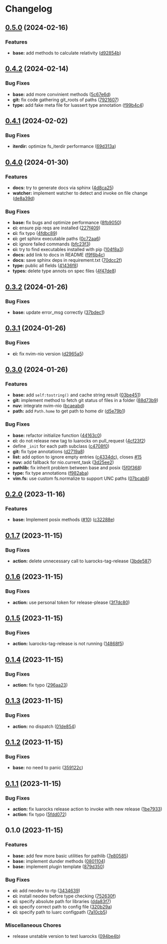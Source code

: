 # Changelog

## [0.5.0](https://github.com/pysan3/pathlib.nvim/compare/v0.4.2...v0.5.0) (2024-02-16)


### Features

* **base:** add methods to calculate relativity ([d92854b](https://github.com/pysan3/pathlib.nvim/commit/d92854b004903d59c4bb8530d75ed2954ad73cbf))

## [0.4.2](https://github.com/pysan3/pathlib.nvim/compare/v0.4.1...v0.4.2) (2024-02-14)


### Bug Fixes

* **base:** add more convinient methods ([5c67e6d](https://github.com/pysan3/pathlib.nvim/commit/5c67e6d4a03fea9d19fa3c7f5dd9ccab5617290e))
* **git:** fix code gathering git_roots of paths ([7921607](https://github.com/pysan3/pathlib.nvim/commit/7921607e9201f8d7a30ec2065657157adff18ad4))
* **type:** add fake meta file for luassert type annotation ([f99b4c4](https://github.com/pysan3/pathlib.nvim/commit/f99b4c436dd684addfab138e6ecd4d19e1008004))

## [0.4.1](https://github.com/pysan3/pathlib.nvim/compare/v0.4.0...v0.4.1) (2024-02-02)


### Bug Fixes

* **iterdir:** optimize fs_iterdir performance ([69d313a](https://github.com/pysan3/pathlib.nvim/commit/69d313ab70c75833d8e854641ff96d883584bed9))

## [0.4.0](https://github.com/pysan3/pathlib.nvim/compare/v0.3.2...v0.4.0) (2024-01-30)


### Features

* **docs:** try to generate docs via sphinx ([4d8ca25](https://github.com/pysan3/pathlib.nvim/commit/4d8ca25575af9587294d3ae49ee6f47d463ceb0c))
* **watcher:** implement watcher to detect and invoke on file change ([de8a39d](https://github.com/pysan3/pathlib.nvim/commit/de8a39dc8daaff31ded1754a495f6258a5a90b72))


### Bug Fixes

* **base:** fix bugs and optimize performance ([8fb9050](https://github.com/pysan3/pathlib.nvim/commit/8fb90509d10730d62241e3ba31c84b1909888e16))
* **ci:** ensure pip reqs are installed ([227f409](https://github.com/pysan3/pathlib.nvim/commit/227f409e76bd53c9043e07ddf127dc9b7ecf667e))
* **ci:** fix typo ([4fdbc89](https://github.com/pysan3/pathlib.nvim/commit/4fdbc899d4388560a86dbc0961b8359fa446884e))
* **ci:** get sphinx executable paths ([0c72aa6](https://github.com/pysan3/pathlib.nvim/commit/0c72aa65df28ad0967106446e6b6c550ecfd272e))
* **ci:** ignore failed commands ([bfc23f3](https://github.com/pysan3/pathlib.nvim/commit/bfc23f3f3c5d62701a2d6b0c63cf61d814864720))
* **ci:** try to find executables installed with pip ([104f8a3](https://github.com/pysan3/pathlib.nvim/commit/104f8a386f6c73dd362a8e650543bcbaee66c609))
* **docs:** add link to docs in README ([f9f6b4c](https://github.com/pysan3/pathlib.nvim/commit/f9f6b4cda596aaff9accd9f72e674270f1f8842c))
* **docs:** save sphinx deps in requirement.txt ([70dcc2f](https://github.com/pysan3/pathlib.nvim/commit/70dcc2f19605ecf94a4554835adcf04120f63dda))
* **type:** public all fields ([41436f8](https://github.com/pysan3/pathlib.nvim/commit/41436f851f1ea7b681ece595ac93c43d7a4ba057))
* **types:** delete type annots on spec files ([4f47de8](https://github.com/pysan3/pathlib.nvim/commit/4f47de8db3e7a0af1ef0736d0bfb18b425a44edc))

## [0.3.2](https://github.com/pysan3/pathlib.nvim/compare/v0.3.1...v0.3.2) (2024-01-26)


### Bug Fixes

* **base:** update error_msg correctly ([37bdec1](https://github.com/pysan3/pathlib.nvim/commit/37bdec194f76e13178517e2acd9c6ad11f6f0d08))

## [0.3.1](https://github.com/pysan3/pathlib.nvim/compare/v0.3.0...v0.3.1) (2024-01-26)


### Bug Fixes

* **ci:** fix nvim-nio version ([d2965a5](https://github.com/pysan3/pathlib.nvim/commit/d2965a5225c7447b7b870a051dbf1607bda09de2))

## [0.3.0](https://github.com/pysan3/pathlib.nvim/compare/v0.2.0...v0.3.0) (2024-01-26)


### Features

* **base:** add `self:tostring()` and cache string result ([03be451](https://github.com/pysan3/pathlib.nvim/commit/03be451cb2139e449e952c5b38b9a6a853589056))
* **git:** implement method to fetch git status of files in a folder ([88d73b9](https://github.com/pysan3/pathlib.nvim/commit/88d73b9d2eea7cd9cf1d97da2d956a3f24bde5cc))
* **nuv:** integrate nvim-nio ([bcaeabd](https://github.com/pysan3/pathlib.nvim/commit/bcaeabddf29ba02e43fa665c92665c57579a43ad))
* **path:** add `Path.home` to get path to home dir ([d5e79b1](https://github.com/pysan3/pathlib.nvim/commit/d5e79b17b388496d5348ffbccf750f1f48365036))


### Bug Fixes

* **base:** refactor initialize function ([44163c0](https://github.com/pysan3/pathlib.nvim/commit/44163c04bf577a6cb61755cc9a6298b77a23b6a2))
* **ci:** do not release new tag to luarocks on pull_request ([4cf23f2](https://github.com/pysan3/pathlib.nvim/commit/4cf23f2b3068b578c9a976962b5b04ef9667d7fe))
* define `_init` for each path subclass ([c4708f0](https://github.com/pysan3/pathlib.nvim/commit/c4708f01837f67d828c92c75fcca1d2bbf4110d5))
* **git:** fix type annotations ([d2719a8](https://github.com/pysan3/pathlib.nvim/commit/d2719a801a3b584ab64214d74e4d4a6d4cbf1798))
* **list:** add option to ignore empty entries ([c4334dc](https://github.com/pysan3/pathlib.nvim/commit/c4334dc68d57858ed56dcc290d68e05c9ac57eda)), closes [#15](https://github.com/pysan3/pathlib.nvim/issues/15)
* **nuv:** add fallback for nio.current_task ([3d25ee2](https://github.com/pysan3/pathlib.nvim/commit/3d25ee272e263d2c8d5422d765a0bf41d7e84453))
* **pathlib:** fix inherit problem between base and posix ([5f0f368](https://github.com/pysan3/pathlib.nvim/commit/5f0f368b38958be5ae963e33a8f97dd0ff01289b))
* **type:** fix type annotations ([f982aba](https://github.com/pysan3/pathlib.nvim/commit/f982abae37fc4e94c439b7b9832ddc338b7e8152))
* **vim.fs:** use custom fs.normalize to support UNC paths ([07bcab8](https://github.com/pysan3/pathlib.nvim/commit/07bcab847f1d1222b6c40ba768d8b002421303bf))

## [0.2.0](https://github.com/pysan3/pathlib.nvim/compare/v0.1.7...v0.2.0) (2023-11-16)


### Features

* **base:** Implement posix methods ([#10](https://github.com/pysan3/pathlib.nvim/issues/10)) ([c32288e](https://github.com/pysan3/pathlib.nvim/commit/c32288e2d598e248d1dcb9f216be2b287ee52ab0))

## [0.1.7](https://github.com/pysan3/pathlib.nvim/compare/v0.1.6...v0.1.7) (2023-11-15)


### Bug Fixes

* **action:** delete unnecessary call to luarocks-tag-release ([3bde587](https://github.com/pysan3/pathlib.nvim/commit/3bde587e26726eec5363d84e702a3f27bf00e7bb))

## [0.1.6](https://github.com/pysan3/pathlib.nvim/compare/v0.1.5...v0.1.6) (2023-11-15)


### Bug Fixes

* **action:** use personal token for release-please ([3f7dc80](https://github.com/pysan3/pathlib.nvim/commit/3f7dc80c77b7e12917d6d296782fa9ce034cadc5))

## [0.1.5](https://github.com/pysan3/pathlib.nvim/compare/v0.1.4...v0.1.5) (2023-11-15)


### Bug Fixes

* **action:** luarocks-tag-release is not running ([14868f5](https://github.com/pysan3/pathlib.nvim/commit/14868f5205ee7f1ad22f1bcc0d921b7da63f7efb))

## [0.1.4](https://github.com/pysan3/pathlib.nvim/compare/v0.1.3...v0.1.4) (2023-11-15)


### Bug Fixes

* **action:** fix typo ([296aa23](https://github.com/pysan3/pathlib.nvim/commit/296aa238066b1bae34241cd7d800f2d07bffac83))

## [0.1.3](https://github.com/pysan3/pathlib.nvim/compare/v0.1.2...v0.1.3) (2023-11-15)


### Bug Fixes

* **action:** no dispatch ([01de854](https://github.com/pysan3/pathlib.nvim/commit/01de854704eabc57cad1b8ed4c112777f4d8ebfb))

## [0.1.2](https://github.com/pysan3/pathlib.nvim/compare/v0.1.1...v0.1.2) (2023-11-15)


### Bug Fixes

* **base:** no need to panic ([359122c](https://github.com/pysan3/pathlib.nvim/commit/359122c63e7573697050e4e82648eac3ca1e646c))

## [0.1.1](https://github.com/pysan3/pathlib.nvim/compare/v0.1.0...v0.1.1) (2023-11-15)


### Bug Fixes

* **action:** fix luarocks release action to invoke with new release ([1be7933](https://github.com/pysan3/pathlib.nvim/commit/1be79332f000ba44d9e9b0ed854d586f624b8537))
* **action:** fix typo ([5fdd072](https://github.com/pysan3/pathlib.nvim/commit/5fdd0725ff3ccea3874b8e48200a8b4a30c4d2d4))

## 0.1.0 (2023-11-15)


### Features

* **base:** add few more basic utilities for pathlib ([7e80585](https://github.com/pysan3/pathlib.nvim/commit/7e805851cbd2044a0152f0b6e21da986628dab1e))
* **base:** implement dunder methods ([0801104](https://github.com/pysan3/pathlib.nvim/commit/08011047e09b68da064099977aea238741a57a48))
* **base:** implement plugin template ([879d350](https://github.com/pysan3/pathlib.nvim/commit/879d3509a717f8e24478642e58f13baf0ebd5683))


### Bug Fixes

* **ci:** add neodev to rtp ([3434639](https://github.com/pysan3/pathlib.nvim/commit/3434639d5f1e4f151f92b5002e6f3efd1f26ad0c))
* **ci:** install neodev before type checking ([752630f](https://github.com/pysan3/pathlib.nvim/commit/752630f98d8b791524a61e05f62d31680df6efee))
* **ci:** specify absolute path for libraries ([dda83f7](https://github.com/pysan3/pathlib.nvim/commit/dda83f792959733325ea2a1c977a5a7501f6e902))
* **ci:** specify correct path to config file ([320b29a](https://github.com/pysan3/pathlib.nvim/commit/320b29a05b2bf98759e096570c844b599124d31b))
* **ci:** specify path to luarc configpath ([7a10cb5](https://github.com/pysan3/pathlib.nvim/commit/7a10cb53adf0905523bf8674fcf519cc228f62f0))


### Miscellaneous Chores

* release unstable version to test luarocks ([094be4b](https://github.com/pysan3/pathlib.nvim/commit/094be4b695baae127986f7c76936b5514ca2de32))
